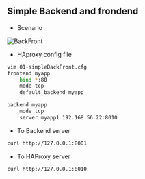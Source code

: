 ## Simple Backend and frondend

* Scenario

![BackFront](https://github.com/hojat-gazestani/DevOps/blob/main/haproxy/pictures/03-HAProxy/01-BackFront.jpg)


* HAproxy config file 
```bash
vim 01-simpleBackFront.cfg
frontend myapp
    bind *:80
    mode tcp
    default_backend myapp

backend myapp
    mode tcp
    server myapp1 192.168.56.22:8010
```


* To Backend server
```bash
curl http://127.0.0.1:8001
```

* To HAProxy server
```bash
curl http://127.0.0.1:8010
```